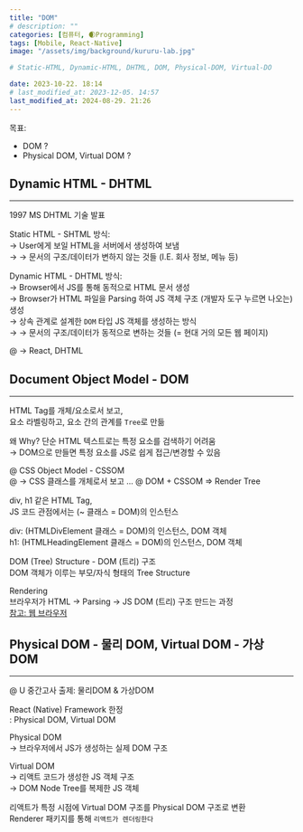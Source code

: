 ```yaml
---
title: "DOM"
# description: ""
categories: [컴퓨터, 🌒Programming]
tags: [Mobile, React-Native]
image: "/assets/img/background/kururu-lab.jpg"

# Static-HTML, Dynamic-HTML, DHTML, DOM, Physical-DOM, Virtual-DO

date: 2023-10-22. 18:14
# last_modified_at: 2023-12-05. 14:57
last_modified_at: 2024-08-29. 21:26
---
```


목표:  

- DOM ?
- Physical DOM, Virtual DOM ?

## Dynamic HTML - DHTML

---

1997 MS DHTML 기술 발표  

Static HTML - SHTML 방식:  
→ User에게 보일 HTML을 서버에서 생성하여 보냄  
→ → 문서의 구조/데이터가 변하지 않는 것들 (I.E. 회사 정보, 메뉴 등)  

Dynamic HTML - DHTML 방식:  
→ Browser에서 JS를 통해 동적으로 HTML 문서 생성  
→ Browser가 HTML 파일을 Parsing 하여 JS 객체 구조 (개발자 도구 누르면 나오는) 생성  
→ 상속 관계로 설계한 `DOM` 타입 JS 객체를 생성하는 방식  
→ → 문서의 구조/데이터가 동적으로 변하는 것들 (= 현대 거의 모든 웹 페이지)  

@ → React, DHTML  

## Document Object Model - DOM

---

HTML Tag를 개체/요소로서 보고,  
요소 라벨링하고, 요소 간의 관계를 `Tree`로 만듦  

왜 Why? 단순 HTML 텍스트로는 특정 요소를 검색하기 어려움  
→ DOM으로 만들면 특정 요소를 JS로 쉽게 접근/변경할 수 있음  

@ CSS Object Model - CSSOM  
@ → CSS 클래스를 개체로서 보고 ...
@ DOM + CSSOM => Render Tree  

div, h1 같은 HTML Tag,  
JS 코드 관점에서는 (~ 클래스 = DOM)의 인스턴스  

div: (HTMLDivElement 클래스 = DOM)의 인스턴스, DOM 객체  
h1: (HTMLHeadingElement 클래스 = DOM)의 인스턴스, DOM 객체  

DOM (Tree) Structure - DOM (트리) 구조  
DOM 객체가 이루는 부모/자식 형태의 Tree Structure  

Rendering  
브라우저가 HTML → Parsing → JS DOM (트리) 구조 만드는 과정  
[참고: 웹 브라우저](/posts/web-browser/)  

## Physical DOM - 물리 DOM, Virtual DOM - 가상 DOM

---

@ U 중간고사 출제: 물리DOM & 가상DOM  

React (Native) Framework 한정  
: Physical DOM, Virtual DOM  

Physical DOM  
→ 브라우저에서 JS가 생성하는 실제 DOM 구조

Virtual DOM  
→ 리액트 코드가 생성한 JS 객체 구조  
→ DOM Node Tree를 복제한 JS 객체  

리액트가 특정 시점에 Virtual DOM 구조를 Physical DOM 구조로 변환  
Renderer 패키지를 통해 `리액트가 렌더링한다`  
